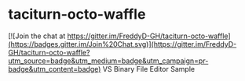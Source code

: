 # taciturn-octo-waffle

[![Join the chat at https://gitter.im/FreddyD-GH/taciturn-octo-waffle](https://badges.gitter.im/Join%20Chat.svg)](https://gitter.im/FreddyD-GH/taciturn-octo-waffle?utm_source=badge&utm_medium=badge&utm_campaign=pr-badge&utm_content=badge)
VS Binary File Editor Sample
